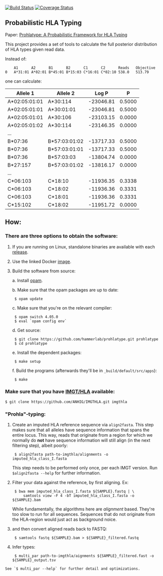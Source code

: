 [![Build Status](https://travis-ci.org/hammerlab/prohlatype.svg?branch=master)](https://travis-ci.org/hammerlab/prohlatype)
[![Coverage Status](https://coveralls.io/repos/hammerlab/prohlatype/badge.svg?branch=HEAD&service=github)](https://coveralls.io/github/hammerlab/prohlatype?branch=HEAD)

Probabilistic HLA Typing
------------------------

Paper: [Prohlatype: A Probabilistic Framework for HLA Typing](https://doi.org/10.1101/244962)

This project provides a set of tools to calculate the full posterior
distribution of HLA types given read data.

Instead of:

```
	A1  	A2  	B1  	B2  	C1	    C2  	Reads	Objective
0	A*31:01	A*02:01	B*45:01	B*15:03	C*16:01	C*02:10	538.0	513.79

```

one can calculate:

| Allele 1      | Allele 2          | Log P       |     P |
|---------------|-------------------|-------------|-------|
|  A*02:05:01:01|	        A*30:114|	-23046.81 | 0.5000|
|  A*02:05:01:01|	      A*30:01:01|	-23046.81 | 0.5000|
|  A*02:05:01:01|	        A*30:106|   -23103.15 | 0.0000|
|  A*02:05:01:02|           A*30:114|   -23146.35 | 0.0000|
| ... | | |
|        B*07:36|	   B*57:03:01:02|	-13717.33 | 0.5000|
|        B*07:36|      B*57:03:01:01|	-13717.33 | 0.5000|
|        B*07:36|	      B*57:03:03|	-13804.74 | 0.0000|
|       B*27:157|	   B*57:03:01:02|	-13816.17 | 0.0000|
| ... | | |
|       C*06:103|	         C*18:10|	-11936.35 | 0.3338|
|       C*06:103|	         C*18:02|	-11936.36 | 0.3331|
|       C*06:103|	         C*18:01|	-11936.36 | 0.3331|
|       C*15:102|	         C*18:02|	-11951.72 | 0.0000|


## How:

### There are three options to obtain the software:

  1. If you are running on Linux, standalone binaries are available with each [release](https://github.com/hammerlab/prohlatype/releases).
  2. Use the linked Docker [image](https://hub.docker.com/r/leonidr/prohlatype/).
  3. Build the software from source:

      a. Install [opam](https://opam.ocaml.org/).

      b. Make sure that the opam packages are up to date:

          $ opam update

      c. Make sure that you're on the relevant compiler:

          $ opam switch 4.05.0
          $ eval `opam config env`

      d. Get source:

          $ git clone https://github.com/hammerlab/prohlatype.git prohlatype
          $ cd prohlatype

      e. Install the dependent packages:

          $ make setup

      f. Build the programs (afterwards they'll be in `_build/default/src/apps`):

          $ make

### Make sure that you have [IMGT/HLA](https://github.com/ANHIG/IMGTHLA) available:

`$ git clone https://github.com/ANHIG/IMGTHLA.git imgthla`

### "Prohla"-typing:

  1. Create an imputed HLA reference sequence via `align2fasta`.
     This step makes sure that all alleles have sequence information that spans
     the entire locus. This way, reads that originate from a region for which
     we normally do **not** have sequence information will still align (in the
     next filtering step), albeit poorly:

          $ align2fasta path-to-imgthla/alignments -o imputed_hla_class_I.fasta

     This step needs to be performed only once, per each IMGT version.
     Run `$align2fasta --help` for further information.

  2. Filter your data against the reference, by first aligning. Ex:

          $ bwa mem imputed_hla_class_I.fasta ${SAMPLE}.fastq | \
              samtools view -F 4 -bT imputed_hla_class_I.fasta -o ${SAMPLE}.bam

     While fundamentally, the algorithms here are *alignment* based. They're
     too slow to run for all sequences. Sequences that do not originate from
     the HLA-region would just act as background noice.

  3. and then convert aligned reads back to FASTQ:

          $ samtools fastq ${SAMPLE}.bam > ${SAMPLE}_filtered.fastq

  4. Infer types:

          $ multi_par path-to-imgthla/aignments ${SAMPLE}_filtered.fast -o ${SAMPLE}_output.tsv

    See `$ multi_par --help` for further detail and optimizations.
